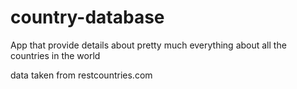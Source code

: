 # country-database
App that provide details about pretty much everything about all the countries in the world

data taken from restcountries.com
